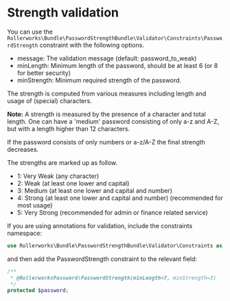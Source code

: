 Strength validation
===================

You can use the `Rollerworks\Bundle\PasswordStrengthBundle\Validator\Constraints\PasswordStrength`
constraint with the following options.

* message: The validation message (default: password_to_weak)
* minLength: Minimum length of the password, should be at least 6 (or 8 for better security)
* minStrength: Minimum required strength of the password.

The strength is computed from various measures including
length and usage of (special) characters.

**Note:** A strength is measured by the presence of a character and total length.
One can have a 'medium' password consisting of only a-z and A-Z, but with a length higher than 12 characters.

If the password consists of only numbers or a-z/A-Z the final strength decreases.

The strengths are marked up as follow.

*  1: Very Weak (any character)
*  2: Weak (at least one lower and capital)
*  3: Medium (at least one lower and capital and number)
*  4: Strong (at least one lower and capital and number) (recommended for most usage)
*  5: Very Strong (recommended for admin or finance related service)

If you are using annotations for validation, include the constraints namespace:

```php
use Rollerworks\Bundle\PasswordStrengthBundle\Validator\Constraints as RollerworksPassword;
```

and then add the PasswordStrength constraint to the relevant field:

```php
/**
 * @RollerworksPassword\PasswordStrength(minLength=7, minStrength=3)
 */
protected $password;
```
